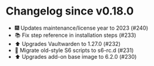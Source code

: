 # Changelog since v0.18.0
- 🎆 Updates maintenance/license year to 2023 (#240) 
- 📚 Fix step reference in installation steps (#233) 
- ⬆️ Upgrades Vaultwarden to 1.27.0 (#232) 
- 🔨 Migrate old-style S6 scripts to s6-rc.d (#231) 
- ⬆️ Upgrades add-on base image to 6.2.0 (#230) 
